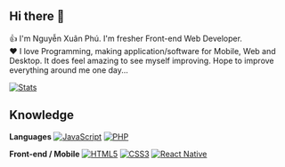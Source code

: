 ## Hi there 👋
  
👍 I'm Nguyễn Xuân Phú. I'm fresher Front-end Web Developer.  
❤️ I love Programming, making application/software for Mobile, Web and Desktop. It does feel amazing to see myself improving. Hope to improve everything around me one day...  

[![Stats](https://github-readme-stats.vercel.app/api?username=pcodejs)](https://github-readme-stats.vercel.app/api?username=pcodejs)  

## Knowledge
**Languages**
[![JavaScript](https://img.shields.io/badge/-JavaScript-black?style=flat-square&logo=javascript&link=https://github.com/pcodejs/)](https://github.com/pcodejs/)
[![PHP](https://img.shields.io/badge/-PHP-black?style=flat-square&logo=php&logoColor=white&link=https://github.com/pcodejs/)](https://github.com/pcodejs/)

**Front-end / Mobile**
[![HTML5](https://img.shields.io/badge/-HTML5-E34F26?style=flat-square&logo=html5&logoColor=white&link=https://github.com/KhawajaAli246/)](https://github.com/pcodejs/)
[![CSS3](https://img.shields.io/badge/-CSS3-1572B6?style=flat-square&logo=css3&link=https://github.com/KhawajaAli246/)](https://github.com/pcodejs/)
[![React Native](https://img.shields.io/badge/-ReactNative-black?style=flat-square&logo=react)](https://github.com/pcodejs/)

<!--
**DungGramer/DungGramer** is a ✨ _special_ ✨ repository because its `README.md` (this file) appears on your GitHub profile.

Here are some ideas to get you started:

- 🔭 I’m currently working on ...
- 🌱 I’m currently learning React Native
- 👯 I’m looking to collaborate on ...
- 🤔 I’m looking for help with ...
- 💬 Ask me about ...
- 📫 How to reach me: <a href="tel:+84935846075">0935 846 075</a>
- 😄 Pronouns: ...
- ⚡ Fun fact: ...
-->
